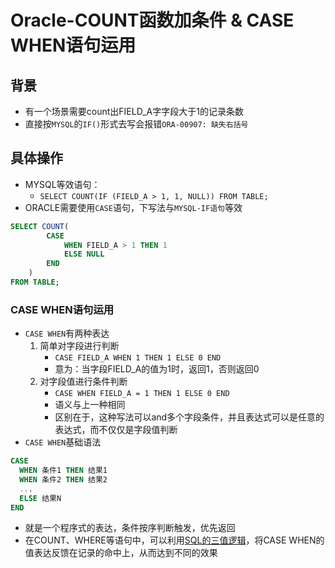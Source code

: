 # Oracle-COUNT函数加条件 & CASE WHEN语句运用

## 背景

- 有一个场景需要count出FIELD_A字字段大于1的记录条数
- 直接按`MYSQL`的`IF()`形式去写会报错`ORA-00907: 缺失右括号`

## 具体操作

- MYSQL等效语句：
  - `SELECT COUNT(IF (FIELD_A > 1, 1, NULL)) FROM TABLE;`
- ORACLE需要使用`CASE`语句，下写法与`MYSQL-IF语句`等效
```SQL
SELECT COUNT(
        CASE
            WHEN FIELD_A > 1 THEN 1
            ELSE NULL
        END
    )
FROM TABLE;
```

### CASE WHEN语句运用

- `CASE WHEN`有两种表达
  1. 简单对字段进行判断
     - `CASE FIELD_A WHEN 1 THEN 1 ELSE 0 END`
     - 意为：当字段FIELD_A的值为1时，返回1，否则返回0
  2. 对字段值进行条件判断
     - `CASE WHEN FIELD_A = 1 THEN 1 ELSE 0 END`
     - 语义与上一种相同
     - 区别在于，这种写法可以and多个字段条件，并且表达式可以是任意的表达式，而不仅仅是字段值判断
- `CASE WHEN`基础语法
```sql
CASE 
  WHEN 条件1 THEN 结果1
  WHEN 条件2 THEN 结果2 
  ... 
  ELSE 结果N 
END
```
  - 就是一个程序式的表达，条件按序判断触发，优先返回
  - 在COUNT、WHERE等语句中，可以利用[SQL的三值逻辑](https://blog.csdn.net/Chase_k/article/details/136649964)，将CASE WHEN的值表达反馈在记录的命中上，从而达到不同的效果